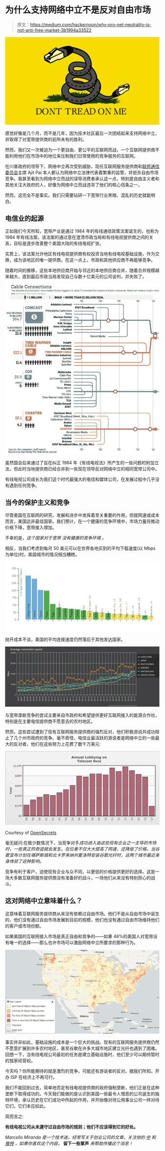 # 为什么支持网络中立不是反对自由市场

> 原文：<https://medium.com/hackernoon/why-pro-net-neutrality-is-not-anti-free-market-3b1994a33522>

![](img/fb35abd0dd0f2a7767b033b378e9c2d6.png)

感觉好像是几个月，而不是几年，因为技术社区最后一次团结起来支持网络中立，并取得了对宽带提供商的前所未有的胜利。

然而，我们又一次被迫为一个更自由、更公平的互联网而战，一个互联网提供商不能利用他们在市场中的地位来压制我们日常使用的竞争服务的互联网。

在川普政府的领导下，网络中立再次受到威胁，现任互联网服务提供商和[联邦通信委员会](https://hackernoon.com/tagged/fcc)主席 Ajit Pai 本人都认为网络中立法律代表着繁重的监管，并扼杀自由市场竞争。我甚至看到为网络中立而战的误导消费者承认这一点，特别是自由主义者和其他关注大政府的人，好像为网络中立而战违背了他们的核心信条之一。

然而，这完全不是事实。我们只需要钻研一下宽带行业黑暗、混乱的历史就能明白。

## 电信业的起源

正如我们今天所知，宽带产业是通过 1984 年的有线通信政策法案诞生的，也称为 1984 年有线法案。该法案的通过意在澄清市政当局和有线电视提供商之间的关系，目标是逐步改善整个美国大陆的有线电视扩张。

实质上，该法案允许地区有线电视提供商有权投资当地有线电视基础设施，作为交换，成为该地区的唯一提供商。在这一点上，市政和其他供应商不再能够竞争。

随着时间的推移，这些本地供应商开始与邻近的本地供应商合并，随着合并规模越来越大，直到最后市政当局发现自己与数十亿美元的公司谈判，并失败了。

![](img/f66a832bcbd20f4a2480a87030001151.png)

虽然国会后来通过了旨在纠正 1984 年《有线电视法》所产生的一些问题的附加立法，但此时当地提供商已经合并到一些现在领导反对网络中立的相同宽带公司中。

有线电视公司成长为我们这个时代最强大的电信和媒体公司，在发展过程中几乎没有遇到任何竞争。

## 当今的保护主义和竞争

尽管美国在互联网的研究、发展和进步中发挥着至关重要的作用，但就网速或成本而言，美国远非最佳国家。我们预计，在一个健康的竞争环境中，市场力量将推动价格下降，宽带接入增加。

不幸的是，*这个国家对于宽带* *没有健康的竞争环境* *。*

相反，当我们考虑到每月 50 美元可以在世界各地买到的平均下载速度(以 Mbps 为单位)时，美国城市的情况相当糟糕。

![](img/c93703d88ee5960c69478598573af1ef.png)

抛开成本不谈，美国的平均连接速度仍然落后于其他发达国家。

![](img/0aa865f4ba8471cb191156d8e62f1306.png)

与宽带垄断竞争的尝试主要来自市政府和希望提供更好互联网接入的能源合作社，特别是在主要电信提供商不愿意去的农村地区。

然而，这些尝试遭到了现有互联网服务提供商的强烈反对，他们积极游说并成功阻止了几个州市政府的竞争。毫不奇怪，电信业最活跃的游说者是网络中立的一些最大的反对者，他们在这些努力上花费了数千万美元:

![](img/f3cccfcd9ce31957b7eb0595c3b21a6f.png)

Courtesy of [OpenSecrets](https://www.opensecrets.org/lobby/indusclient.php?id=B09&year=2015)

毫无疑问:在极少数情况下，当竞争对手*成功进入由这些现有企业之一主导的市场时，一些真正的奇迹就会发生。在位者不仅大大提高了网速，还降低了价格。当谷歌宣布计划在堪萨斯城和北卡罗来纳州夏洛特安装谷歌光纤时，这两个城市最近亲身体验了这种影响。*

竞争有利于客户，迫使现有企业与众不同，以更低的价格提供更好的选择。这是一场大多数互联网服务提供商没有准备好的战斗，一场他们从来没有特别担心的战斗。

## 这对网络中立意味着什么？

这意味着互联网服务提供商从来没有依赖过自由市场。他们不是从自由市场中诞生的，他们没有通过自由市场发展到目前的规模，他们也没有通过自由市场维持他们的客户或市场份额。

如果美国的互联网接入市场是真正自由和竞争的——如果 48%的美国人对宽带没有唯一的选择——那么也许市场可以激励网络中立所要求的那种行为。

![](img/cf2007e15705fd988bca3e45ae9cf1d5.png)

事实并非如此，基础设施的成本是一个巨大的挑战。现有的互联网服务提供商仍然不愿意扩展到许多农村地区，甚至谷歌在许多大城市地区建立光纤也遇到了困难。回想一下，当有线电视公司最初的任务是建立基础设施时，他们至少可以期待暂时的独家经营权。

今天吗？你所能期待的就是激烈的竞争，可能还有游说者的反对。据我们所知，开办 ISP 在经济上不再可行。

我们不能回到过去，简单地否定有线电视提供商的政府强制垄断，他们正是在这种垄断下取得成功的。今天我们能做的是认识到美国一些最令人憎恶的公司诞生的独特环境，承认历史在它们成功中所起的作用，并开始像对待公用事业公司一样对待它们，它们本应如此。

简而言之:

**有线电视公司从未遵守过自由市场的规则；他们不应该得到它的好处。**

*Marcello Miranda 是一个技术迷，经常写关于创业公司的文章。关注他的* [*中*](/@marcelloecm) *和* [*推特*](https://twitter.com/marcelloecm) *，如果你喜欢这个内容，* **留下一些掌声** *来帮助传播这个消息！*